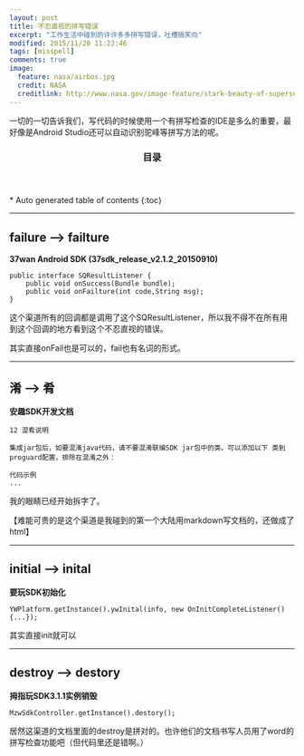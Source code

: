 ```yaml
---
layout: post
title: 不忍直视的拼写错误
excerpt: "工作生活中碰到的许许多多拼写错误，吐槽搞笑向"
modified: 2015/11/20 11:22:46  
tags: [misspell]
comments: true
image:
  feature: nasa/airbos.jpg
  credit: NASA
  creditlink: http://www.nasa.gov/image-feature/stark-beauty-of-supersonic-shock-waves
---
```


一切的一切告诉我们，写代码的时候使用一个有拼写检查的IDE是多么的重要，最好像是Android Studio还可以自动识别驼峰等拼写方法的呢。

<section id="table-of-contents" class="toc">
  <header>
    <h3>目录</h3>
  </header>
<div id="drawer" markdown="1">
*  Auto generated table of contents
{:toc}
</div>
</section><!-- /#table-of-contents -->

----------

## failure --> failture

**37wan Android SDK (37sdk_release_v2.1.2_20150910)**

    public interface SQResultListener {
    	public void onSuccess(Bundle bundle);
    	public void onFailture(int code,String msg);
    }

这个渠道所有的回调都是调用了这个SQResultListener，所以我不得不在所有用到这个回调的地方看到这个不忍直视的错误。

其实直接onFail也是可以的，fail也有名词的形式。

----------

## 淆 --> 肴

**安趣SDK开发文档**

	12 混肴说明

	集成jar包后，如要混淆java代码，请不要混淆联编SDK jar包中的类。可以添加以下 类到proguard配置，排除在混淆之外：

	代码示例
	...

我的眼睛已经开始拆字了。

【难能可贵的是这个渠道是我碰到的第一个大陆用markdown写文档的，还做成了html】

----------

## initial --> inital

**要玩SDK初始化**

    YWPlatform.getInstance().ywInital(info, new OnInitCompleteListener() {...});

其实直接init就可以

----------

## destroy --> destory

**拇指玩SDK3.1.1实例销毁**

    MzwSdkController.getInstance().destory();

居然这渠道的文档里面的destroy是拼对的。也许他们的文档书写人员用了word的拼写检查功能吧（但代码里还是错啊。）
